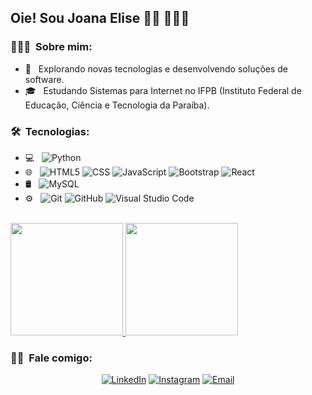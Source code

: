 <h2> Oie! Sou Joana Elise 👋🏾 👩🏾‍💻</h2>

<h3> 👨🏻‍💻 &nbsp;Sobre mim: </h3>

- 🤔 &nbsp; Explorando novas tecnologias e desenvolvendo soluções de software.
- 🎓 &nbsp; Estudando Sistemas para Internet no IFPB (Instituto Federal de Educação, Ciência e Tecnologia da Paraíba).


<h3> 🛠 &nbsp;Tecnologias:</h3>

- 💻 &nbsp;
  ![Python](https://img.shields.io/badge/-Python-333333?style=flat&logo=python)
- 🌐 &nbsp;
  ![HTML5](https://img.shields.io/badge/-HTML5-333333?style=flat&logo=HTML5)
  ![CSS](https://img.shields.io/badge/-CSS-333333?style=flat&logo=CSS3&logoColor=1572B6)
  ![JavaScript](https://img.shields.io/badge/-JavaScript-333333?style=flat&logo=javascript)
  ![Bootstrap](https://img.shields.io/badge/-Bootstrap-333333?style=flat&logo=bootstrap&logoColor=563D7C)
  ![React](https://img.shields.io/badge/-React-333333?style=flat&logo=react)
- 🛢 &nbsp;
  ![MySQL](https://img.shields.io/badge/-MySQL-333333?style=flat&logo=mysql)
- ⚙️ &nbsp;
  ![Git](https://img.shields.io/badge/-Git-333333?style=flat&logo=git)
  ![GitHub](https://img.shields.io/badge/-GitHub-333333?style=flat&logo=github)
  ![Visual Studio Code](https://img.shields.io/badge/-Visual%20Studio%20Code-333333?style=flat&logo=visual-studio-code&logoColor=007ACC)

<br/>

<a href="https://github.com/joanaeliseal">
  <img height="180em" src="https://github-readme-stats.vercel.app/api?username=joanaeliseal&theme=buefy&show_icons=true" />
  <img height="180em" src="https://github-readme-stats.vercel.app/api/top-langs/?username=joanaeliseal&theme=buefy&layout=compact" />
</a>

<br/>

<h3> 🤝🏻 &nbsp;Fale comigo: </h3>

<p align="center">
<a href="https://www.linkedin.com/in/joanaeliseal/"><img alt="LinkedIn" src="https://img.shields.io/badge/LinkedIn-Joana%20Elise%20-blue?style=flat-square&logo=linkedin"></a>
<a href="https://www.instagram.com/joanaelise/"><img alt="Instagram" src="https://img.shields.io/badge/Instagram-joanaelise_-blue?style=flat-square&logo=instagram"></a>
<a href="mailto:joanaelise@gmail.com"><img alt="Email" src="https://img.shields.io/badge/Email-joanaelise@gmail.com-blue?style=flat-square&logo=gmail"></a>
</p>

<!---
joanaeliseal/joanaeliseal is a ✨ special ✨ repository because its `README.md` (this file) appears on your GitHub profile.
You can click the Preview link to take a look at your changes.
--->
